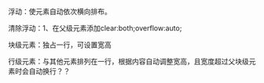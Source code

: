 浮动：使元素自动依次横向排布。

清除浮动：1、在父级元素添加clear:both;overflow:auto;





块级元素：独占一行，可设置宽高

行级元素：与其他元素排列在一行，根据内容自动调整宽高，且宽度超过父块级元素时会自动换行？？



